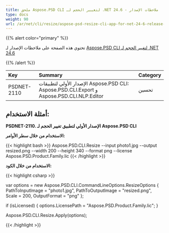 ```yaml
---
title: ملحق Aspose.PSD CLI لتغيير الحجم لـ .NET 24.6 - ملاحظات الإصدار
type: docs
weight: 90
url: /ar/net/cli/resize/aspose-psd-resize-cli-app-for-net-24-6-release-notes/
---
```


{{% alert color="primary" %}}

تحتوي هذه الصفحة على ملاحظات الإصدار لـ [Aspose.PSD CLI لتغيير الحجم لـ .NET 24.6](https://www.nuget.org/packages/Aspose.PSD.CLI.Resize/)

{{% /alert %}}

| **Key**     | **Summary**                                                                                 | **Category** |
|:------------|:--------------------------------------------------------------------------------------------|:-------------|
| PSDNET-2110 | الإصدار الأولي لتطبيقات Aspose.PSD CLI: Aspose.PSD.CLI.Export و Aspose.PSD.CLI.NLP.Editor |  تحسين |


## **أمثلة الاستخدام:**

**PSDNET-2110. الإصدار الأولي لتطبيق تغيير الحجم لـ Aspose.PSD CLI**

**الاستخدام من خلال سطر الأوامر:**

{{< highlight bash >}}
Aspose.PSD.CLI.Resize --input photo1.jpg --output resized.png --width 200 --height 340 --format png --license Aspose.PSD.Product.Family.lic
{{< /highlight >}}

**الاستخدام من خلال الكود:**

{{< highlight csharp >}}

var options = new Aspose.PSD.CLI.CommandLineOptions.ResizeOptions
{
    PathToInputImage = "photo1.jpg",
    PathToOutputImage = "resized.png",
    Scale = 200,
    OutputFormat = "png"
};


if (isLicensed)
{
    options.LicensePath = "Aspose.PSD.Product.Family.lic";
}

Aspose.PSD.CLI.Resize.Apply(options);

{{< /highlight >}}